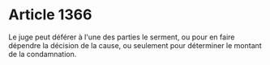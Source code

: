 # Article 1366

Le juge peut déférer à l'une des parties le serment, ou pour en faire dépendre la décision de la cause, ou seulement pour déterminer le montant de la condamnation.